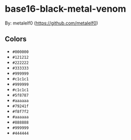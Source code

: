 # base16-black-metal-venom

By: metalelf0 (https://github.com/metalelf0)

## Colors

* `#000000`
* `#121212`
* `#222222`
* `#333333`
* `#999999`
* `#c1c1c1`
* `#999999`
* `#c1c1c1`
* `#5f8787`
* `#aaaaaa`
* `#79241f`
* `#f8f7f2`
* `#aaaaaa`
* `#888888`
* `#999999`
* `#444444`
